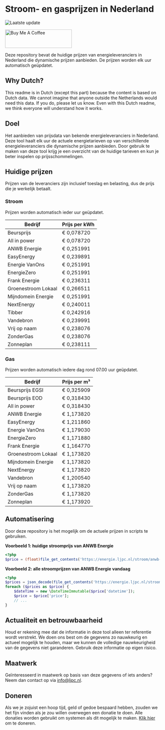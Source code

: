 # Stroom- en gasprijzen in Nederland

![Laatste update](https://img.shields.io/badge/laatste%20update-2025--07--07%2012%3A00%20CET-brightgreen)

<a href="https://www.buymeacoffee.com/Lars-" target="_blank"><img src="https://cdn.buymeacoffee.com/buttons/v2/default-orange.png" alt="Buy Me A Coffee" height="60" style="height: 60px !important;width: 217px !important;" ></a>

Deze repository bevat de huidige prijzen van energieleveranciers in Nederland die dynamische prijzen aanbieden. De prijzen worden elk uur automatisch geüpdatet.

## Why Dutch?

This readme is in Dutch (except this part) because the content is based on Dutch data. We cannot imagine that anyone outside the Netherlands would need this data. If you do, please let us know. Even with this Dutch readme, we think
everyone will understand how it works.

## Doel

Het aanbieden van prijsdata van bekende energieleveranciers in Nederland. Deze tool haalt elk uur de actuele energietarieven op van verschillende energieleveranciers die dynamische prijzen aanbieden. Door gebruik te maken van deze tool
krijg je een overzicht van de huidige tarieven en kun je beter inspelen op prijsschommelingen.

## Huidige prijzen

Prijzen van de leveranciers zijn inclusief toeslag en belasting, dus de prijs die je werkelijk betaalt.

### Stroom

Prijzen worden automatisch ieder uur geüpdatet.

 Bedrijf | Prijs per kWh 
---------|---------------
Beursprijs | € 0,078720
All in power | € 0,078720
ANWB Energie | € 0,251991
EasyEnergy | € 0,239891
Energie VanOns | € 0,251991
EnergieZero | € 0,251991
Frank Energie | € 0,236311
Groenestroom Lokaal | € 0,266511
Mijndomein Energie | € 0,251991
NextEnergy | € 0,240011
Tibber | € 0,242916
Vandebron | € 0,239991
Vrij op naam | € 0,238076
ZonderGas | € 0,238076
Zonneplan | € 0,238111


### Gas

Prijzen worden automatisch iedere dag rond 07.00 uur geüpdatet.

 Bedrijf | Prijs per m³ 
---------|--------------
Beursprijs EGSI | € 0,325909
Beursprijs EOD | € 0,318430
All in power | € 0,318430
ANWB Energie | € 1,173820
EasyEnergy | € 1,211860
Energie VanOns | € 1,179030
EnergieZero | € 1,171880
Frank Energie | € 1,164770
Groenestroom Lokaal | € 1,173820
Mijndomein Energie | € 1,173820
NextEnergy | € 1,173820
Vandebron | € 1,200540
Vrij op naam | € 1,173820
ZonderGas | € 1,173820
Zonneplan | € 1,173920


## Automatisering

Door deze repository is het mogelijk om de actuele prijzen in scripts te gebruiken.

**Voorbeeld 1: huidige stroomprijs van ANWB Energie**

```php
<?php
$price = (float)file_get_contents('https://energie.ljpc.nl/stroom/anwb-energie-nu.txt');

```

**Voorbeeld 2: alle stroomprijzen van ANWB Energie vandaag**

```php
<?php
$prices = json_decode(file_get_contents('https://energie.ljpc.nl/stroom/all-in-power-vandaag.json'),true);
foreach ($prices as $price) {
    $dateTime = new \DateTimeImmutable($price['datetime']);
    $price = $price['price'];
    // ...
}
```

## Actualiteit en betrouwbaarheid

Houd er rekening mee dat de informatie in deze tool alleen ter referentie wordt verstrekt. We doen ons best om de gegevens zo nauwkeurig en actueel mogelijk te houden, maar we kunnen de volledige nauwkeurigheid van de gegevens niet
garanderen. Gebruik deze informatie op eigen risico.

## Maatwerk

Geïnteresseerd in maatwerk op basis van deze gegevens of iets anders? Neem dan contact op
via [info@ljpc.nl](mailto:info@ljpc.nl?subject=Energie%20prijzen).

## Doneren

Als we je zojuist een hoop tijd, geld of gedoe bespaard hebben, zouden we het fijn vinden als je zou willen overwegen een
donatie te doen. Alle donaties worden gebruikt om systemen als dit mogelijk te
maken. [Klik hier](https://www.buymeacoffee.com/Lars-) om te doneren.
